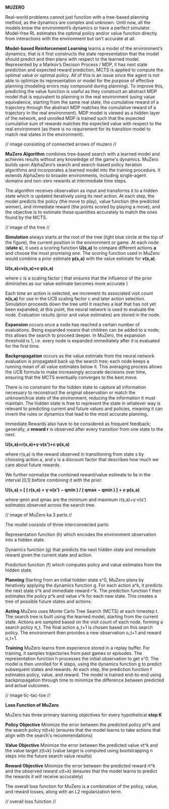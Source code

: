 **MUZERO**

Real-world problems cannot just function with a tree-based planning method, as the dynamics are complex and unknown. Until now, all the models know the environment’s dynamics or have a perfect simulator. Model-free RL estimates the optimal policy and/or value function directly from interactions with the environment but isn’t accurate at all.
 
**Model-based Reinforcement Learning** learns a model of the environment’s dynamics, that is it first constructs the state representation that the model should predict and then plans with respect to the learned model. Represented by a Markov’s Decison Process / MDP, it has next state prediction and expected reward prediction, MCTS is applied to compute the optimal value or optimal policy. All of this is an issue since the agent is not able to optimize its representation or model for the purpose of effective planning (modeling errors may compound during planning). To improve this,  predicting the value function is useful as they construct an abstract MDP model that is equivalent to planning in the real environment (using value equivalence, starting from the same real state, the cumulative reward of a trajectory through the abstract MDP matches the cumulative reward of a trajectory in the real environment). MDP model is viewed as a hidden layer of the network, and unrolled MDP is trained such that the expected cumulative sum of rewards matches the expected value with respect to the real environment (as there is no requirement for its transition model to match real states in the environment).

// image consisting of connected arrows of muzero //

**MuZero Algorithm** combines tree-based search with a learned model and achieves results without any knowledge of the game's dynamics. MuZero builds upon AlphaZero’s search and search-based policy iteration algorithms and incorporates a learned model into the training procedure. It extends AlphaZero to broader environments, including single-agent domains and non-zero rewards at intermediate time steps.

The algorithm receives observation as input and transforms it to a hidden state which is updated iteratively using its next action. At each step, the model predicts the policy (the move to play), value function (the predicted winner), and immediate reward (the points scored by playing a move); and the objective is to estimate these quantities accurately to match the ones found by the MCTS.

// image of the tree //

**Simulation** always starts at the root of the tree (light blue circle at the top of the figure), the current position in the environment or game. At each node (**state s**), it uses a scoring function **U(s,a)** to compare different actions **a** and choose the most promising one. The scoring function used in MuZero would combine a prior estimate **p(s,a)** with the value estimate for **v(s,a)**.

**U(s,a)=v(s,a)+c⋅p(s,a)**

where c is a scaling factor ( that ensures that the influence of the prior diminishes as our value estimate becomes more accurate )

Each time an action is selected, we increment its associated visit count **n(s,a)** for use in the UCB scaling factor c and later action selection. Simulation proceeds down the tree until it reaches a leaf that has not yet been expanded; at this point, the neural network is used to evaluate the node. Evaluation results (prior and value estimates) are stored in the node.

**Expansion** occurs once a node has reached a certain number of evaluations. Being expanded means that children can be added to a node; this allows the search to proceed deeper. In MuZero, the expansion threshold is 1, i.e. every node is expanded immediately after it is evaluated for the first time.

**Backpropagation** occurs as the value estimate from the neural network evaluation is propagated back up the search tree; each node keeps a running mean of all value estimates below it. This averaging process allows the UCB formula to make increasingly accurate decisions over time, ensuring that the MCTS eventually converges to the best move.

There is no constraint for the hidden state to capture all information necessary to reconstruct the original observation or match the unknown/true state of the environment, reducing the information it must maintain. The hidden state is free to represent the state in whatever way is relevant to predicting current and future values and policies, meaning it can invent the rules or dynamics that lead to the most accurate planning.

Immediate Rewards also have to be considered as frequent feedback; generally, a **reward r** is observed after every transition from one state to the next.

**U(s,a)=r(s,a)+γ⋅v(s')+c⋅p(s,a)**

where r(s,a) is the reward observed in transitioning from state s by choosing action a, and γ is a discount factor that describes how much we care about future rewards.

We further normalize the combined reward/value estimate to lie in the interval [0,1] before combining it with the prior:

**U(s,a) = [ ( r(s,a) + γ⋅v(s') − qmin ) / ( qmax − qmin ) ] + c⋅p(s,a)**

where qmin and qmax are the minimum and maximum r(s,a)+γ⋅v(s') estimates observed across the search tree.

// image of MuZero ka 3 parts //

The model consists of three interconnected parts:

Representation function (h)
which encodes the environment observation into a hidden state.

Dynamics function (g) 
that predicts the next hidden state and immediate reward given the current state and action.

Prediction function (f)
which computes policy and value estimates from the hidden state.

**Planning**
Starting from an initial hidden state s^0, MuZero plans by iteratively applying the dynamics function g. For each action a^k, it predicts the next state s^k and immediate reward r^k. The prediction function f then estimates the policy p^k and value v^k for each new state. This creates a tree of possible future states and actions.

**Acting**
MuZero uses Monte Carlo Tree Search (MCTS) at each timestep t. The search tree is built using the learned model, starting from the current state.
Actions are sampled based on the visit count of each node, forming a search policy π_t. The final action a_t+1 is chosen based on this search policy. The environment then provides a new observation o_t+1 and reward u_t+1.

**Training**
MuZero learns from experience stored in a replay buffer. For training, it samples trajectories from past games or episodes. The representation function h processes the initial observation to get s^0. The model is then unrolled for K steps, using the dynamics function g to predict subsequent states and rewards. At each step, the prediction function f estimates policy, value, and reward. The model is trained end-to-end using backpropagation through time to minimize the difference between predicted and actual outcomes.

// image tic-tac-toe //

**Loss Function of MuZero**

MuZero has three primary learning objectives for every hypothetical **step K**

**Policy Objective**
Minimize the error between the predicted policy pt^k and the search policy π(t+k) (ensures that the model learns to take actions that align with the search's recommendations)

**Value Objective**
Minimize the error between the predicted value vt^k and the value target z(t+k) (value target is computed using bootstrapping n steps into the future search value results)

**Reward Objective**
Minimize the error between the predicted reward rt^k and the observed reward u(t+k) (ensures that the model learns to predict the rewards it will receive accurately)

The overall loss function for MuZero is a combination of the policy, value, and reward losses, along with an L2 regularization term.

// overall loss function //
